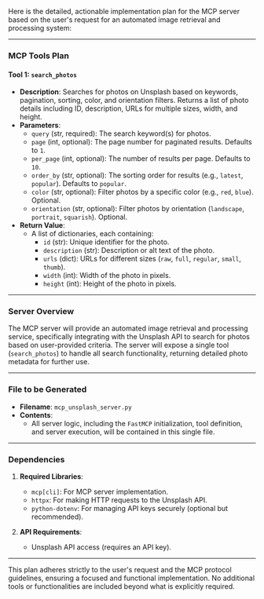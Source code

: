 Here is the detailed, actionable implementation plan for the MCP server based on the user's request for an automated image retrieval and processing system:

---

### **MCP Tools Plan**

#### **Tool 1: `search_photos`**
- **Description**: Searches for photos on Unsplash based on keywords, pagination, sorting, color, and orientation filters. Returns a list of photo details including ID, description, URLs for multiple sizes, width, and height.
- **Parameters**:
  - `query` (str, required): The search keyword(s) for photos.
  - `page` (int, optional): The page number for paginated results. Defaults to `1`.
  - `per_page` (int, optional): The number of results per page. Defaults to `10`.
  - `order_by` (str, optional): The sorting order for results (e.g., `latest`, `popular`). Defaults to `popular`.
  - `color` (str, optional): Filter photos by a specific color (e.g., `red`, `blue`). Optional.
  - `orientation` (str, optional): Filter photos by orientation (`landscape`, `portrait`, `squarish`). Optional.
- **Return Value**: 
  - A list of dictionaries, each containing:
    - `id` (str): Unique identifier for the photo.
    - `description` (str): Description or alt text of the photo.
    - `urls` (dict): URLs for different sizes (`raw`, `full`, `regular`, `small`, `thumb`).
    - `width` (int): Width of the photo in pixels.
    - `height` (int): Height of the photo in pixels.

---

### **Server Overview**
The MCP server will provide an automated image retrieval and processing service, specifically integrating with the Unsplash API to search for photos based on user-provided criteria. The server will expose a single tool (`search_photos`) to handle all search functionality, returning detailed photo metadata for further use.

---

### **File to be Generated**
- **Filename**: `mcp_unsplash_server.py`
- **Contents**: 
  - All server logic, including the `FastMCP` initialization, tool definition, and server execution, will be contained in this single file.

---

### **Dependencies**
1. **Required Libraries**:
   - `mcp[cli]`: For MCP server implementation.
   - `httpx`: For making HTTP requests to the Unsplash API.
   - `python-dotenv`: For managing API keys securely (optional but recommended).

2. **API Requirements**:
   - Unsplash API access (requires an API key).

---

This plan adheres strictly to the user's request and the MCP protocol guidelines, ensuring a focused and functional implementation. No additional tools or functionalities are included beyond what is explicitly required.